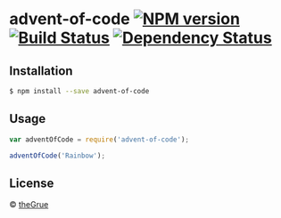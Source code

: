 # advent-of-code [![NPM version][npm-image]][npm-url] [![Build Status][travis-image]][travis-url] [![Dependency Status][daviddm-image]][daviddm-url]
> 

## Installation

```sh
$ npm install --save advent-of-code
```

## Usage

```js
var adventOfCode = require('advent-of-code');

adventOfCode('Rainbow');
```
## License

 © [theGrue]()


[npm-image]: https://badge.fury.io/js/advent-of-code.svg
[npm-url]: https://npmjs.org/package/advent-of-code
[travis-image]: https://travis-ci.org//advent-of-code.svg?branch=master
[travis-url]: https://travis-ci.org//advent-of-code
[daviddm-image]: https://david-dm.org//advent-of-code.svg?theme=shields.io
[daviddm-url]: https://david-dm.org//advent-of-code
